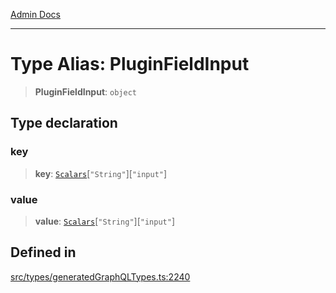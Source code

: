 [Admin Docs](/)

***

# Type Alias: PluginFieldInput

> **PluginFieldInput**: `object`

## Type declaration

### key

> **key**: [`Scalars`](Scalars.md)\[`"String"`\]\[`"input"`\]

### value

> **value**: [`Scalars`](Scalars.md)\[`"String"`\]\[`"input"`\]

## Defined in

[src/types/generatedGraphQLTypes.ts:2240](https://github.com/Suyash878/talawa-api/blob/cfd688207611ba245c99edd8dbaccb2cdbf6a043/src/types/generatedGraphQLTypes.ts#L2240)
